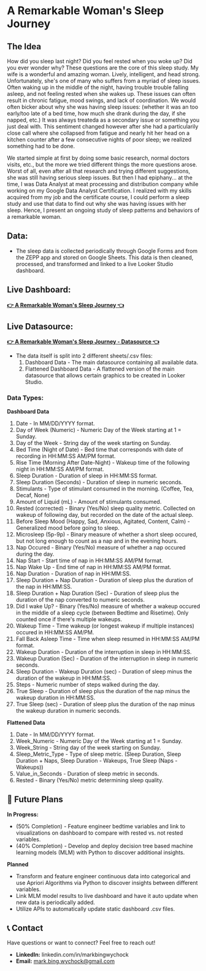 # A Remarkable Woman's Sleep Journey

## **The Idea**
How did you sleep last night?  Did you feel rested when you woke up?  Did you ever wonder why?  These questions are the core of this sleep study.  My wife is a wonderful and amazing woman.  Lively, intelligent, and head strong.  Unfortunately, she's one of many who suffers from a myriad of sleep issues.  Often waking up in the middle of the night, having trouble trouble falling asleep, and not feeling rested when she wakes up.  These issues can often result in chronic fatigue, mood swings, and lack of coordination.  We would often bicker about why she was having sleep issues: (whether it was an too early/too late of a bed time, how much she drank during the day, if she napped, etc.)  It was always treateda as a secondary issue or something you just deal with.  This sentiment changed however after she had a particularily close call where she collapsed from fatigue and nearly hit her head on a kitchen counter after a few consecutive nights of poor sleep; we realized something had to be done.  

We started simple at first by doing some basic research, normal doctors visits, etc., but the more we tried different things the more questions arose.  Worst of all, even after all that research and trying different suggestions, she was still having serious sleep issues.  But then I had epiphany... at the time, I was Data Analyst at meat processing and distribution company while working on my Google Data Analyst Certification.  I realized with my skills acquired from my job and the certificate course, I could perform a sleep study and use that data to find out why she was having issues with her sleep. Hence, I present an ongoing study of sleep patterns and behaviors of a remarkable woman.  

## Data:

* The sleep data is collected periodically through Google Forms and from the ZEPP app and stored on Google Sheets. This data is then cleaned, processed, and transformed and linked to a live Looker Studio dashboard.

## Live Dashboard: 
[**👉 A Remarkable Woman's Sleep Journey 👈**](https://lookerstudio.google.com/reporting/5f8bfcfc-974b-4822-8266-00d644420626)

## Live Datasource: 
[**👉 A Remarkable Woman's Sleep Journey - Datasource 👈**](https://docs.google.com/spreadsheets/d/1yWikevLd1LhvP6sW2UZa3YY1vUg9E9ngGVitZTN9lzg/edit?usp=sharing)

* The data itself is split into 2 different sheets/.csv files:
  1. Dashboard Data - The main datasource containing all available data.
  2. Flattened Dashboard Data - A flattened version of the main datasource that allows certain graphics to be created in Looker Studio.

### **Data Types:**
**Dashboard Data**
1. Date - In MM/DD/YYYY format.
2. Day of Week (Numeric)	- Numeric Day of the Week starting at 1 = Sunday.
3. Day of the Week - String day of the week starting on Sunday.
4. Bed Time (Night of Date) - Bed time that corresponds with date of recording in HH:MM:SS AM/PM format.
5. Rise Time (Morning After Date-Night) - Wakeup time of the following night in HH:MM:SS AM/PM format.
6. Sleep Duration	- Duration of sleep in HH:MM:SS format.
7. Sleep Duration (Seconds)	- Duration of sleep in numeric seconds.
8. Stimulants	- Type of stimulant consumed in the morning. (Coffee, Tea, Decaf, None)
9. Amount of Liquid (mL) - Amount of stimulants consumed.	
10. Rested (corrected) - Binary (Yes/No) sleep quality metric.  Collected on wakeup of following day, but recorded on the date of the actual sleep. 
11. Before Sleep Mood (Happy, Sad, Anxious, Agitated, Content, Calm) - Generalized mood before going to sleep.
12. Microsleep (5p-9p) - Binary measure of whether a short sleep occured, but not long enough to count as a nap and in the evening hours.
13. Nap Occured	- Binary (Yes/No) measure of whether a nap occured during the day.
14. Nap Start	- Start time of nap in HH:MM:SS AM/PM format.
15. Nap Wake Up	- End time of nap in HH:MM:SS AM/PM format.
16. Nap Duration	- Duration of nap in HH:MM:SS.
17. Sleep Duration + Nap Duration	- Duration of sleep plus the duration of the nap in HH:MM:SS.
18. Sleep Duration + Nap Duration (Sec)	- Duration of sleep plus the duration of the nap converted to numeric seconds.
19. Did I wake Up? - Binary (Yes/No) measure of whether	a wakeup occured in the middle of a sleep cycle (between Bedtime and Risetime).  Only counted once if there's multiple wakeups.
20. Wakeup Time	- Time wakeup (or longest wakeup if multiple instances) occured in HH:MM:SS AM/PM.
21. Fall Back Asleep Time	- Time when sleep resumed in HH:MM:SS AM/PM format.
22. Wakeup Duration	- Duration of the interruption in sleep in HH:MM:SS.
23. Wakeup Duration (Sec)	- Duration of the interruption in sleep in numeric seconds.
24. Sleep Duration - Wakeup Duration (sec)	- Duration of sleep minus the duration of the wakeup in HH:MM:SS.
25. Steps - Numeric number of steps walked during the day.
26. True Sleep - Duration of sleep plus the duration of the nap minus the wakeup duration in HH:MM:SS.
27. True Sleep (sec) - Duration of sleep plus the duration of the nap minus the wakeup duration in numeric seconds.

**Flattened Data**
1. Date - In MM/DD/YYYY format.
2. Week_Numeric - Numeric Day of the Week starting at 1 = Sunday.
3. Week_String - String day of the week starting on Sunday.
4. Sleep_Metric_Type - Type of sleep metric.  (Sleep Duration, Sleep Duration + Naps, Sleep Duration - Wakeups, True Sleep (Naps - Wakeups))
5. Value_in_Seconds - Duration of sleep metric in seconds.
6. Rested - Binary (Yes/No) metric determining sleep quality. 
                          				
## 🚀 **Future Plans**

**In Progress:**
* (50% Completion) - Feature engineer bedtime variables and link to visualizations on dashboard to compare with rested vs. not rested variables.
* (40% Completion) - Develop and deploy decision tree based machine learning models (MLM) with Python to discover additional insights.

**Planned**
* Transform and feature engineer continuous data into categorical and use Apriori Algorithms via Python to discover insights between different variables.
* Link MLM model results to live dashboard and have it auto update when new data is periodically added.
* Utilize APIs to automatically update static dashboard .csv files.

## 📞 **Contact**
Have questions or want to connect? Feel free to reach out!

* **LinkedIn:** linkedin.com/in/markbingwychock
* **Email:** mark.bing.wychock@gmail.com


